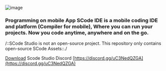 ![image](https://user-images.githubusercontent.com/76813779/151583099-3e498489-ff6b-49df-92f5-ff45d11ac4d6.png)

### Programming on mobile App SCode IDE is a mobile coding IDE and platform (Compiler for mobile), Where you can run your projects. Now you code anytime, anywhere and on the go.

/::SCode Studio is not an open-source project. This repository only contains open-source SCode Assets::./

[Download](https://scodestudio.com) Scode Studio
Discord  [https://discord.gg/uC3NedQZGA](https://discord.gg/uC3NedQZGA) 
